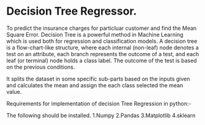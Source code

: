 # Decision Tree Regressor.
To predict the insurance charges for particluar customer and find the Mean Square Error.
Decision Tree is a powerful method in Machine Learning which is used both for regression and classification models. A decision tree is a flow-chart-like structure, where each internal (non-leaf) node denotes a test on an attribute, each branch represents the outcome of a test, and each leaf (or terminal) node holds a class label. The outcome of the test is based on the previous conditions.

It splits the dataset in some specific sub-parts based on the inputs given and calculates the mean and assign the each class selected the mean value.

Requirements for implementation of decision Tree Regression in python:-

The following should be installed. 1.Numpy 2.Pandas 3.Matplotlib 4.sklearn
